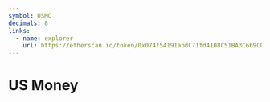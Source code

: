```yaml
---
symbol: USMO
decimals: 8
links:
  - name: explorer
    url: https://etherscan.io/token/0x074f54191abdC71fd4108C51BA3C669CC6c3c245
---
```


# US Money
